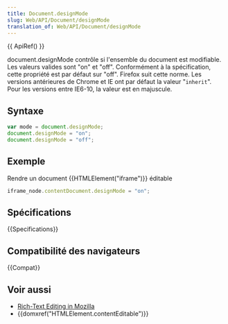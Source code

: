 ```yaml
---
title: Document.designMode
slug: Web/API/Document/designMode
translation_of: Web/API/Document/designMode
---
```


{{ ApiRef() }}

document.designMode contrôle si l'ensemble du document est modifiable. Les valeurs valides sont "on" et "off". Conformément à la spécification, cette propriété est par défaut sur "off". Firefox suit cette norme. Les versions antérieures de Chrome et IE ont par défaut la valeur "`inherit`". Pour les versions entre IE6-10, la valeur est en majuscule.

## Syntaxe

```js
var mode = document.designMode;
document.designMode = "on";
document.designMode = "off";
```

## Exemple

Rendre un document {{HTMLElement("iframe")}} éditable

```js
iframe_node.contentDocument.designMode = "on";
```

## Spécifications

{{Specifications}}

## Compatibilité des navigateurs

{{Compat}}

## Voir aussi

- [Rich-Text Editing in Mozilla](/fr/docs/Web/Guide/HTML/Editable_content/Rich-Text_Editing_in_Mozilla)
- {{domxref("HTMLElement.contentEditable")}}
